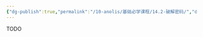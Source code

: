 ```yaml
---
{"dg-publish":true,"permalink":"/10-anolis/基础必学课程/14.2-破解密码/","dgPassFrontmatter":true}
---
```


TODO